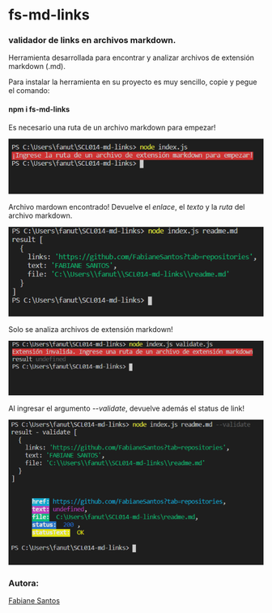 # fs-md-links

### validador de links en archivos markdown.

Herramienta desarrollada para encontrar y analizar archivos de extensión markdown (.md).

Para instalar la herramienta en su proyecto es muy sencillo, copie y pegue el comando:

#### npm i fs-md-links

Es necesario una ruta de un archivo markdown para empezar!

![necesita un archivo para empezar](./img/node1.png)

Archivo mardown encontrado! Devuelve el _enlace_, el _texto_ y la _ruta_ del archivo markdown.

![ruta markdown](./img/node2.png)

Solo se analiza archivos de extensión markdown!

![ruta archivo invalido](./img/node3.png)

Al ingresar el argumento _--validate_, devuelve además el status de link!

![argumento --validate](./img/node4.png)

### Autora:

[Fabiane Santos](https://github.com/FabianeSantos?tab=repositories)
